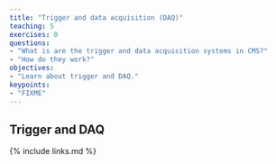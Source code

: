 ```yaml
---
title: "Trigger and data acquisition (DAQ)"
teaching: 5
exercises: 0
questions:
- "What is are the trigger and data acquisition systems in CMS?"
- "How do they work?"
objectives:
- "Learn about trigger and DAQ."
keypoints:
- "FIXME"
---
```

## Trigger and DAQ

{% include links.md %}
